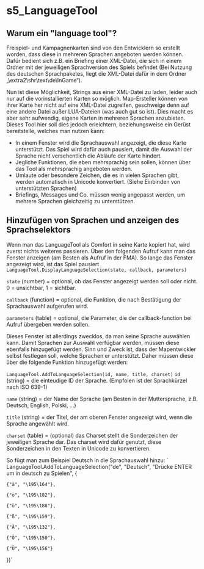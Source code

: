 # s5_LanguageTool

Warum ein "language tool"?
-----------

Freispiel- und Kampagnenkarten sind von den Entwicklern so erstellt worden, dass diese in mehreren Sprachen angeboten werden können. Dafür bedient sich z.B. ein Briefing einer XML-Datei, die sich in einem Ordner mit der jeweiligen Sprachversion des Spiels befindet (Bei Nutzung des deutschen Sprachpaketes, liegt die XML-Datei dafür in dem Ordner „\extra2\shr\text\de\InGame“).

Nun ist diese Möglichkeit, Strings aus einer XML-Datei zu laden, leider auch nur auf die vorinstallierten Karten so möglich. Map-Ersteller können von ihrer Karte her nicht auf eine XML-Datei zugreifen, geschweige denn auf eine andere Datei außer LUA-Dateien (was auch gut so ist). Dies macht es aber sehr aufwendig, eigene Karten in mehreren Sprachen anzubieten.
Dieses Tool hier soll dies jedoch erleichtern, beziehungsweise ein Gerüst bereitstelle, welches man nutzen kann:

* In einem Fenster wird die Sprachauswahl angezeigt, die diese Karte unterstützt. Das Spiel wird dafür auch pausiert, damit die Auswahl der Sprache nicht versehentlich die Abläufe der Karte hindert.
* Jegliche Funktionen, die eben mehrsprachig sein sollen, können über das Tool als mehrsprachig angeboten werden.
*	Umlaute oder besondere Zeichen, die es in vielen Sprachen gibt, werden automatisch in Unicode konvertiert. (Siehe Einbinden von unterstützten Sprachen)
* Briefings, Messages und Co. müssen wenig angepasst werden, um mehrere Sprachen gleichzeitig zu unterstützen.

Hinzufügen von Sprachen und anzeigen des Sprachselektors
-----------

Wenn man das LanguageTool als Comfort in seine Karte kopiert hat, wird zuerst nichts weiteres passieren. Über den folgenden Aufruf kann man das Fenster anzeigen (am Besten als Aufruf in der FMA). So lange das Fenster angezeigt wird, ist das Spiel pausiert
`LanguageTool.DisplayLanguageSelection(state, callback, parameters)`

`state` (number) = optional, ob das Fenster angezeigt werden soll oder nicht. 0 = unsichtbar, 1 = sichtbar.

`callback` (function) = optional, die Funktion, die nach Bestätigung der Sprachauswahl aufgerufen wird.

`parameters` (table) = optional, die Parameter, die der callback-function bei Aufruf übergeben werden sollen.


Dieses Fenster ist allerdings zwecklos, da man keine Sprache auswählen kann.
Damit Sprachen zur Auswahl verfügbar werden, müssen diese ebenfalls hinzugefügt werden. Sinn und Zweck ist, dass der Mapentwickler selbst festlegen soll, welche Sprachen er unterstützt. Daher müssen diese über die folgende Funktion hinzugefügt werden:

`LanguageTool.AddToLanguageSelection(id, name, title, charset)`
`id` (string) = die einteudige ID der Sprache. (Empfolen ist der Sprachkürzel nach ISO 639-1)

`name` (string) = der Name der Sprache (am Besten in der Muttersprache, z.B. Deutsch, English, Polski, ...)

`title` (string) = der Titel, der am oberen Fenster angezeigt wird, wenn die Sprache angewählt wird.

`charset` (table) = (optional) das Charset stellt die Sonderzeichen der jeweiligen Sprache dar. Das charset wird dafür genutzt, diese Sonderzeichen in den Texten in Unicode zu konvertieren.

So fügt man zum Beispiel Deutsch in die Sprachauswahl hinzu:
`
LanguageTool.AddToLanguageSelection("de", "Deutsch", "Drücke ENTER um in deutsch zu Spielen", {

    {"ä", "\195\164"},
    
    {"ö", "\195\182"},
    
    {"ü", "\195\188"},
    
    {"ß", "\195\159"},
    
    {"Ä", "\195\132"},
    
    {"Ö", "\195\150"},
    
    {"Ü", "\195\156"}
    
})`
